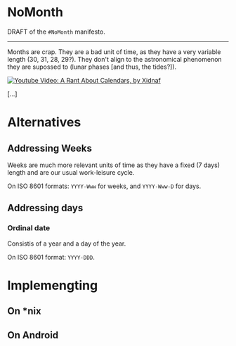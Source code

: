 # NoMonth

DRAFT of the `#NoMonth` manifesto.

---

Months are crap. They are a bad unit of time, as they have a very variable length (30, 31, 28, 29?). They don't align to the astronomical phenomenon they are supossed to (lunar phases [and thus, the tides?]).

[![Youtube Video: A Rant About Calendars, by Xidnaf](https://img.youtube.com/vi/QezTrYHsr_s/0.jpg)](https://www.youtube.com/watch?v=QezTrYHsr_s)

[...]


# Alternatives

## Addressing Weeks

Weeks are much more relevant units of time as they have a fixed (7 days) length and are our usual work-leisure cycle.

On ISO 8601 formats: `YYYY-Www` for weeks, and `YYYY-Www-D` for days.

## Addressing days

### Ordinal date

Consistis of a year and a day of the year.

On ISO 8601 format: `YYYY-DDD`.


# Implemengting

## On *nix

## On Android
